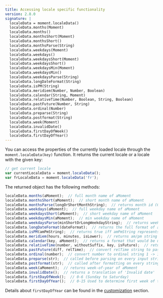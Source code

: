 ```yaml
---
title: Accessing locale specific functionality
version: 2.8.0
signature: |
  localeData = moment.localeData()
  localeData.months(Moment)
  localeData.months()
  localeData.monthsShort(Moment)
  localeData.monthsShort()
  localeData.monthsParse(String)
  localeData.weekdays(Moment)
  localeData.weekdays()
  localeData.weekdaysShort(Moment)
  localeData.weekdaysShort()
  localeData.weekdaysMin(Moment)
  localeData.weekdaysMin()
  localeData.weekdaysParse(String)
  localeData.longDateFormat(String)
  localeData.isPM(String)
  localeData.meridiem(Number, Number, Boolean)
  localeData.calendar(String, Moment)
  localeData.relativeTime(Number, Boolean, String, Boolean)
  localeData.pastFuture(Number, String)
  localeData.ordinal(Number)
  localeData.preparse(String)
  localeData.postformat(String)
  localeData.week(Moment)
  localeData.invalidDate()
  localeData.firstDayOfWeek()
  localeData.firstDayOfYear()
---
```



You can access the properties of the currently loaded locale through the
`moment.localeData(key)` function. It returns the current locale or a locale
with the given key:

```javascript
// get current locale
var currentLocaleData = moment.localeData();
var frLocaleData = moment.localeData('fr');
```

The returned object has the following methods:

```javascript
localeData.months(aMoment);  // full month name of aMoment
localeData.monthsShort(aMoment);  // short month name of aMoment
localeData.monthsParse(longOrShortMonthString);  // returns month id (0 to 11) of input
localeData.weekdays(aMoment);  // full weekday name of aMoment
localeData.weekdaysShort(aMoment);  // short weekday name of aMoment
localeData.weekdaysMin(aMoment);  // min weekday name of aMoment
localeData.weekdaysParse(minShortOrLongWeekdayString);  // returns weekday id (0 to 6) of input
localeData.longDateFormat(dateFormat);  // returns the full format of abbreviated date-time formats LT, L, LL and so on
localeData.isPM(amPmString);  // returns true iff amPmString represents PM
localeData.meridiem(hours, minutes, isLower);  // returns am/pm string for particular time-of-day in upper/lower case
localeData.calendar(key, aMoment);  // returns a format that would be used for calendar representation. Key is one of 'sameDay', 'nextDay', 'lastDay', 'nextWeek', 'prevWeek', 'sameElse'
localeData.relativeTime(number, withoutSuffix, key, isFuture);  // returns relative time string, key is on of 's', 'm', 'mm', 'h', 'hh', 'd', 'dd', 'M', 'MM', 'y', 'yy'. Single letter when number is 1.
localeData.pastFuture(diff, relTime);  // convert relTime string to past or future string depending on diff
localeData.ordinal(number);  // convert number to ordinal string 1 -> 1st
localeData.preparse(str);  // called before parsing on every input string
localeData.postformat(str);  // called after formatting on every string
localeData.week(aMoment);  // returns week-of-year of aMoment
localeData.invalidDate();  // returns a translation of 'Invalid date'
localeData.firstDayOfWeek();  // 0-6 (Sunday to Saturday)
localeData.firstDayOfYear();  // 0-15 Used to determine first week of the year.
```

Details about `firstDayOfYear` can be found in the [customization](#/customization/dow-doy/) section.
